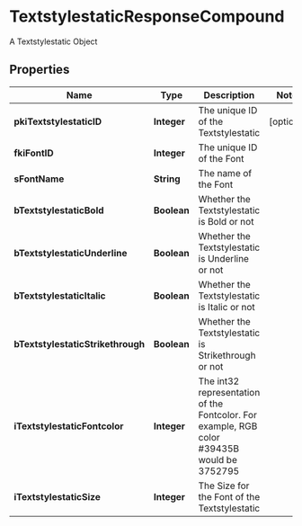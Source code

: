 

# TextstylestaticResponseCompound

A Textstylestatic Object

## Properties

| Name | Type | Description | Notes |
|------------ | ------------- | ------------- | -------------|
|**pkiTextstylestaticID** | **Integer** | The unique ID of the Textstylestatic |  [optional] |
|**fkiFontID** | **Integer** | The unique ID of the Font |  |
|**sFontName** | **String** | The name of the Font |  |
|**bTextstylestaticBold** | **Boolean** | Whether the Textstylestatic is Bold or not |  |
|**bTextstylestaticUnderline** | **Boolean** | Whether the Textstylestatic is Underline or not |  |
|**bTextstylestaticItalic** | **Boolean** | Whether the Textstylestatic is Italic or not |  |
|**bTextstylestaticStrikethrough** | **Boolean** | Whether the Textstylestatic is Strikethrough or not |  |
|**iTextstylestaticFontcolor** | **Integer** | The int32 representation of the Fontcolor. For example, RGB color #39435B would be 3752795 |  |
|**iTextstylestaticSize** | **Integer** | The Size for the Font of the Textstylestatic |  |



